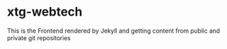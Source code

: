 # xtg-webtech

This is the Frontend rendered by Jekyll and getting content from public and private git repositories
